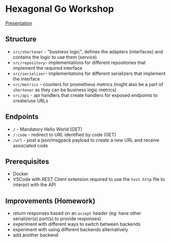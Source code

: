 # Hexagonal Go Workshop #

[Presentation](https://www.google.com)

## Structure ##

* `src/shortener` - "business logic", defines the adapters (interfaces) and contains the logic to use them (service)
* `src/repository`- implementations for different repositories that implement the required interface
* `src/serializer`- implementations for different serializers that implement the interface
* `src/metrics` - counters for prometheus metrics (might also be a part of `shortener` as they can be business logic metrics)
* `src/api` - api handlers that create handlers for exposed endpoints to create/use URLs

## Endpoints ##

* `/` - Mandatory Hello World (GET)
* `/:code` - redirect to URL identified by code (GET)
* `/url` - post a json/msgpack payload to create a new URL and receive associated code

## Prerequisites ##

* Docker
* VSCode with REST Client extension required to use the `test.http` file to interact with the API

## Improvements (Homework) ##

* return responses based on an `accept` header (eg: have other serializer(s) port(s) to provide responses)
* experiment with different ways to switch between backends
* experiment with using different backends alternatively
* add another backend

